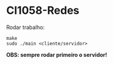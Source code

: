 # CI1058-Redes

Rodar trabalho:
````
make
sudo ./main <cliente/servidor> 
````

**OBS: sempre rodar primeiro o servidor!**
